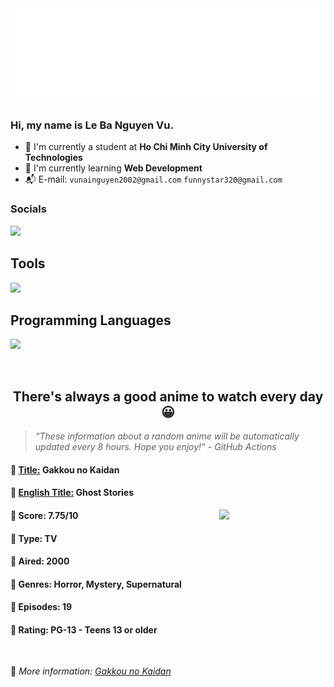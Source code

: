 
<img src="svg/nai.svg" />

<br />

<h3>Hi, my name is <strong>Le Ba Nguyen Vu</strong>.</h3>

- 🏫 I'm currently a student at **Ho Chi Minh City University of Technologies**
- 👀 I'm currently learning **Web Development**
- 📬 E-mail: `vunainguyen2002@gmail.com` `funnystar320@gmail.com`


<h3>Socials</h3>
<a target="_blank" href="https://instagram.com/vu.le1352"><img src="https://img.shields.io/badge/Instagram-%23E4405F.svg?style=for-the-badge&logo=Instagram&logoColor=white" /></a>

<p>
  <h2>Tools</h2>
  <a href="https://skillicons.dev">
    <img src="https://skillicons.dev/icons?i=git,dotnet,mongodb,express,react,nodejs,bootstrap,tailwind,laravel,docker&theme=dark" />
  </a>

  <br />

  <h2>Programming Languages</h2>

  <a href="https://skillicons.dev">
    <img src="https://skillicons.dev/icons?i=javascript,typescript,html,css,cs,php&theme=dark" />
  </a>
</p>

<br />

<h2 align="center">There's always a good anime to watch every day 😀</h2>

<blockquote>
<i>
<q>These information about a random anime will be automatically updated every 8 hours. Hope you enjoy!</q> - GitHub Actions
</i>
</blockquote>

<h4>
  <strong>🥭 <u>Title:</u></strong> Gakkou no Kaidan
</h4>

<h4>🌿 <u>English Title:</u> Ghost Stories</h4>

<img align="right" width="170" src=https://cdn.myanimelist.net/images/anime/1414/112029.jpg />

<h4>🌱 Score: 7.75/10</h4>

<h4>🌲 Type: TV</h4>

<h4>🌴 Aired: 2000</h4>

<h4>🌵 Genres: Horror, Mystery, Supernatural</h4>

<h4>🥑 Episodes: 19</h4>

<h4>🍏 Rating: PG-13 - Teens 13 or older</h4>

<br />

🍂 *More information: [Gakkou no Kaidan](https://myanimelist.net/anime/1281/Gakkou_no_Kaidan)*
    